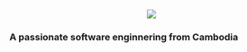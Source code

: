 <h1 align="center">
  <a href="https://github.com/your-username">
    <img src="https://readme-typing-svg.herokuapp.com/?font=Righteous&size=35&center=true&vCenter=true&width=500&height=70&duration=4000&lines=Hi+There!+%F0%9F%91%8B+I'm+Ear+Hengleap" />
  </a>
</h1>

<h3>
  A passionate software enginnering from Cambodia 
</h3>
